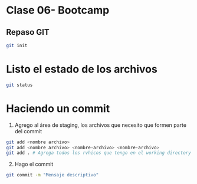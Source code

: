 # Clase 06- Bootcamp


## Repaso GIT   

````sh
git init
````
# Listo el estado de los archivos

````sh
git status
````
# Haciendo un commit
1. Agrego al área de staging, los archivos que necesito que formen parte del commit
````sh
git add <nombre archivo>
git add <nombre archivo> <nombre-archivo> <nombre-archivo>
git add . # Agrega todos los rvhicos que tengo en el working directory (WD)
```` 
2. Hago el commit

````sh
git commit -m "Mensaje descriptivo"
````

